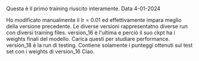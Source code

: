Questa è il primo training riuscito interamente. Data 4-01-2024

Ho modificato manualmente il lr = 0.01 ed effettivamente impara meglio della versione precedente.
Le diverse versioni rappresentatno diverse run con diversi training files. 
version_16 è l'ultima e perciò il suo ckpt ha i weights finali del modello. Carica questi per studiare performance.
version_18 è la run di testing. Contiene solamente i punteggi ottenuti sul test set con i weights di version_16
Ciao.
